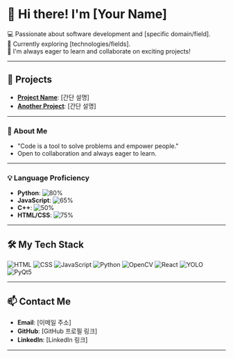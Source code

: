 # 👋 Hi there! I'm [Your Name]

💻 Passionate about software development and [specific domain/field].  
🌱 Currently exploring [technologies/fields].  
🚀 I'm always eager to learn and collaborate on exciting projects!

---

## 🚀 Projects
- **[Project Name](링크)**: [간단 설명]  
- **[Another Project](링크)**: [간단 설명]  

---

### 🌟 About Me
- "Code is a tool to solve problems and empower people."  
- Open to collaboration and always eager to learn.  

---

### 💡 Language Proficiency
- **Python**: ![80%](https://progress-bar.dev/80/?title=Expert)
- **JavaScript**: ![65%](https://progress-bar.dev/65/?title=Intermediate)
- **C++**: ![50%](https://progress-bar.dev/50/?title=Beginner)
- **HTML/CSS**: ![75%](https://progress-bar.dev/75/?title=Proficient)

---

## 🛠️ My Tech Stack
![HTML](https://img.shields.io/badge/-HTML5-E34F26?logo=html5&logoColor=white&style=for-the-badge)
![CSS](https://img.shields.io/badge/-CSS3-1572B6?logo=css3&logoColor=white&style=for-the-badge)
![JavaScript](https://img.shields.io/badge/-JavaScript-F7DF1E?logo=javascript&logoColor=black&style=for-the-badge)
![Python](https://img.shields.io/badge/-Python-3776AB?logo=python&logoColor=white&style=for-the-badge)
![OpenCV](https://img.shields.io/badge/-OpenCV-5C3EE8?logo=opencv&logoColor=white&style=for-the-badge)
![React](https://img.shields.io/badge/-React-61DAFB?logo=react&logoColor=black&style=for-the-badge)
![YOLO](https://img.shields.io/badge/-YOLO-00FFFF?logo=yolo&logoColor=black&style=for-the-badge)
![PyQt5](https://img.shields.io/badge/-PyQt5-41CD52?logo=qt&logoColor=white&style=for-the-badge)

---

## 📫 Contact Me
- **Email**: [이메일 주소]  
- **GitHub**: [GitHub 프로필 링크]  
- **LinkedIn**: [LinkedIn 링크]  

---
